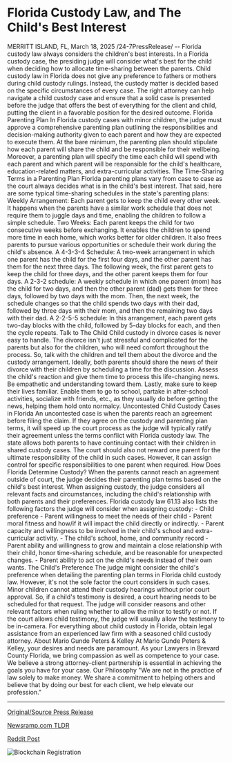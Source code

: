 # Florida Custody Law, and The Child's Best Interest

MERRITT ISLAND, FL, March 18, 2025 /24-7PressRelease/ -- Florida custody law always considers the children's best interests. In a Florida custody case, the presiding judge will consider what's best for the child when deciding how to allocate time-sharing between the parents. Child custody law in Florida does not give any preference to fathers or mothers during child custody rulings.  Instead, the custody matter is decided based on the specific circumstances of every case. The right attorney can help navigate a child custody case and ensure that a solid case is presented before the judge that offers the best of everything for the client and child, putting the client in a favorable position for the desired outcome.  Florida Parenting Plan  In Florida custody cases with minor children, the judge must approve a comprehensive parenting plan outlining the responsibilities and decision-making authority given to each parent and how they are expected to execute them. At the bare minimum, the parenting plan should stipulate how each parent will share the child and be responsible for their wellbeing. Moreover, a parenting plan will specify the time each child will spend with each parent and which parent will be responsible for the child's healthcare, education-related matters, and extra-curricular activities.  The Time-Sharing Terms in a Parenting Plan  Florida parenting plans vary from case to case as the court always decides what is in the child's best interest. That said, here are some typical time-sharing schedules in the state's parenting plans:  Weekly Arrangement: Each parent gets to keep the child every other week. It happens when the parents have a similar work schedule that does not require them to juggle days and time, enabling the children to follow a simple schedule.  Two Weeks: Each parent keeps the child for two consecutive weeks before exchanging. It enables the children to spend more time in each home, which works better for older children. It also frees parents to pursue various opportunities or schedule their work during the child's absence.  A 4-3-3-4 Schedule: A two-week arrangement in which one parent has the child for the first four days, and the other parent has them for the next three days. The following week, the first parent gets to keep the child for three days, and the other parent keeps them for four days.  A 2-3-2 schedule: A weekly schedule in which one parent (mom) has the child for two days, and then the other parent (dad) gets them for three days, followed by two days with the mom. Then, the next week, the schedule changes so that the child spends two days with their dad, followed by three days with their mom, and then the remaining two days with their dad.  A 2-2-5-5 schedule: In this arrangement, each parent gets two-day blocks with the child, followed by 5-day blocks for each, and then the cycle repeats.  Talk to The Child  Child custody in divorce cases is never easy to handle. The divorce isn't just stressful and complicated for the parents but also for the children, who will need comfort throughout the process. So, talk with the children and tell them about the divorce and the custody arrangement.  Ideally, both parents should share the news of their divorce with their children by scheduling a time for the discussion. Assess the child's reaction and give them time to process this life-changing news. Be empathetic and understanding toward them. Lastly, make sure to keep their lives familiar. Enable them to go to school, partake in after-school activities, socialize with friends, etc., as they usually do before getting the news, helping them hold onto normalcy.  Uncontested Child Custody Cases in Florida  An uncontested case is when the parents reach an agreement before filing the claim. If they agree on the custody and parenting plan terms, it will speed up the court process as the judge will typically ratify their agreement unless the terms conflict with Florida custody law.  The state allows both parents to have continuing contact with their children in shared custody cases. The court should also not reward one parent for the ultimate responsibility of the child in such cases. However, it can assign control for specific responsibilities to one parent when required.  How Does Florida Determine Custody?  When the parents cannot reach an agreement outside of court, the judge decides their parenting plan terms based on the child's best interest. When assigning custody, the judge considers all relevant facts and circumstances, including the child's relationship with both parents and their preferences.  Florida custody law 61.13 also lists the following factors the judge will consider when assigning custody:  - Child preference - Parent willingness to meet the needs of their child - Parent moral fitness and how/if it will impact the child directly or indirectly. - Parent capacity and willingness to be involved in their child's school and extra-curricular activity. - The child's school, home, and community record - Parent ability and willingness to grow and maintain a close relationship with their child, honor time-sharing schedule, and be reasonable for unexpected changes. - Parent ability to act on the child's needs instead of their own wants.  The Child's Preference  The judge might consider the child's preference when detailing the parenting plan terms in Florida child custody law. However, it's not the sole factor the court considers in such cases. Minor children cannot attend their custody hearings without prior court approval.  So, if a child's testimony is desired, a court hearing needs to be scheduled for that request. The judge will consider reasons and other relevant factors when ruling whether to allow the minor to testify or not. If the court allows child testimony, the judge will usually allow the testimony to be in-camera.  For everything about child custody in Florida, obtain legal assistance from an experienced law firm with a seasoned child custody attorney.  About Mario Gunde Peters & Kelley  At Mario Gunde Peters & Kelley, your desires and needs are paramount. As your Lawyers in Brevard County Florida, we bring compassion as well as competence to your case. We believe a strong attorney-client partnership is essential in achieving the goals you have for your case.  Our Philosophy "We are not in the practice of law solely to make money. We share a commitment to helping others and believe that by doing our best for each client, we help elevate our profession." 

---

[Original/Source Press Release](https://www.24-7pressrelease.com/press-release/520699/florida-custody-law-and-the-childs-best-interest)
                    

[Newsramp.com TLDR](https://newsramp.com/curated-news/understanding-florida-custody-law-and-parenting-plans/6909c9aae15f30f5768bb028989f559f) 

 



[Reddit Post](https://www.reddit.com/r/newsramp/comments/1jdzdb4/understanding_florida_custody_law_and_parenting/) 



![Blockchain Registration](https://cdn.newsramp.app/24-7PressRelease/qrcode/253/18/losst5cW.webp)